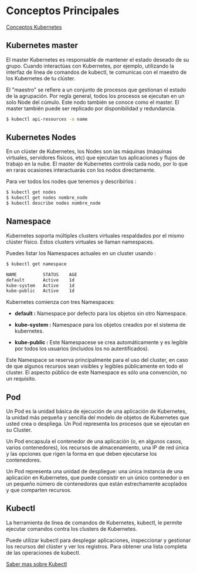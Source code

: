# Conceptos Principales


[Conceptos Kubernetes](https://kubernetes.io/es/docs/concepts/#)

## Kubernetes master
El master Kubernetes es responsable de mantener el estado deseado de su grupo. Cuando interactúas con Kubernetes, por ejemplo, utilizando la interfaz de línea de comandos de kubectl, te comunicas con el maestro de los Kubernetes de tu clúster.

El "maestro" se refiere a un conjunto de procesos que gestionan el estado de la agrupación. Por regla general, todos los procesos se ejecutan en un solo Node del cúmulo. Este nodo también se conoce como el master. El master también puede ser replicado por disponibilidad y redundancia.
 



```bash
$ kubectl api-resources -o name
```

## Kubernetes Nodes
En un clúster de Kubernetes, los Nodes son las máquinas (máquinas virtuales, servidores físicos, etc) que ejecutan tus aplicaciones y flujos de trabajo en la nube. El master de Kubernetes controla cada nodo, por lo que en raras ocasiones interactuarás con los nodos directamente.


Para ver todos los nodes que tenemos y describirlos :
```bash
$ kubectl get nodes
$ kubectl get nodes nombre_node
$ kubectl describe nodes nombre_node
```

## Namespace
Kubernetes soporta múltiples clusters virtuales respaldados por el mismo clúster físico. Estos clusters virtuales se llaman namespaces.

Puedes listar los Namespaces actuales en un cluster usando :
```bash
$ kubectl get namespace
```

```bash
NAME          STATUS    AGE
default       Active    1d
kube-system   Active    1d
kube-public   Active    1d
```


Kubernetes comienza con tres Namespaces:

- **default :** Namespace por defecto para los objetos sin otro Namespace.

- **kube-system :** Namespace para los objetos creados por el sistema de kubernetes.

- **kube-public :** Este Namespacese se crea automáticamente y es legible por todos los usuarios (incluidos los no autentificados).

Este Namespace se reserva principalmente para el uso del cluster, en caso de que algunos recursos sean visibles y legibles públicamente en todo el cluster. El aspecto público de este Namespace es sólo una convención, no un requisito.

## Pod
Un Pod es la unidad básica de ejecución de una aplicación de Kubernetes, la unidad más pequeña y sencilla del modelo de objetos de Kubernetes que usted crea o despliega.
Un Pod representa los procesos que se ejecutan en su Cluster.

Un Pod encapsula el contenedor de una aplicación (o, en algunos casos, varios contenedores), los recursos de almacenamiento, una IP de red única y las opciones que rigen la forma en que deben ejecutarse los contenedores.

Un Pod representa una unidad de despliegue: una única instancia de una aplicación en Kubernetes, que puede consistir en un único contenedor o en un pequeño número de contenedores que están estrechamente acoplados y que comparten recursos.

## Kubectl
La herramienta de línea de comandos de Kubernetes, kubectl, le permite ejecutar comandos contra los clusters de Kubernetes.

Puede utilizar kubectl para desplegar aplicaciones, inspeccionar y gestionar los recursos del clúster y ver los registros. Para obtener una lista completa de las operaciones de kubectl.

[Saber mas sobre Kubectl](https://kubernetes.io/es/docs/tasks/tools/install-kubectl/)
